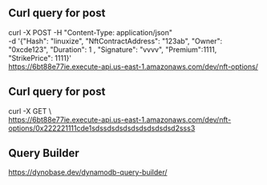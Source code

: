 


## Curl query for post

curl -X POST -H "Content-Type: application/json" \
    -d '{"Hash": "linuxize", "NftContractAddress": "123ab", "Owner": "0xcde123", "Duration": 1 , "Signature": "vvvv", "Premium":1111, "StrikePrice": 1111}' \
    https://6bt88e77ie.execute-api.us-east-1.amazonaws.com/dev/nft-options/



## Curl query for post

curl -X GET  \                                    
    https://6bt88e77ie.execute-api.us-east-1.amazonaws.com/dev/nft-options/0x222221111cde1sdssdsdsdsdsdsdsdsdsd2sss3




## Query Builder

https://dynobase.dev/dynamodb-query-builder/

